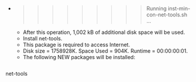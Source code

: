 * >>>>>>>>> Running inst-min-con-net-tools.sh ...
  * After this operation, 1,002 kB of additional disk space will be used.
  * Install net-tools.
  * This package is required to access Internet.
  * Disk size = 1758928K. Space Used = 904K. Runtime = 00:00:00:01.
  * The following NEW packages will be installed:
  ```bash
net-tools
  ```
